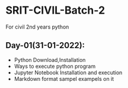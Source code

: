 # SRIT-CIVIL-Batch-2
For civil 2nd years python

## Day-01(31-01-2022):
  - Python Download,Installation 
  - Ways to execute python program
  - Jupyter Notebook Installation and execution
  - Markdown format sampel exampels on it
